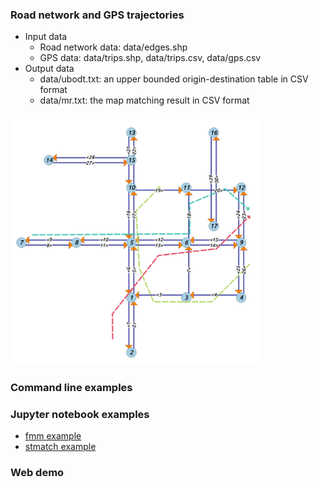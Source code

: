 ### Road network and GPS trajectories

- Input data
    + Road network data: data/edges.shp
    + GPS data: data/trips.shp, data/trips.csv, data/gps.csv
- Output data
    + data/ubodt.txt: an upper bounded origin-destination table in CSV format
    + data/mr.txt: the map matching result in CSV format

<img src="data/input.png" width="400"/>

### Command line examples

### Jupyter notebook examples

- [fmm example](notebook/fmm_example.ipynb)
- [stmatch example](notebook/stmatch_example.ipynb)

### Web demo
